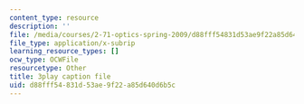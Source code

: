 ```yaml
---
content_type: resource
description: ''
file: /media/courses/2-71-optics-spring-2009/d88fff54831d53ae9f22a85d640d6b5c_IpFIp68ODNI.vtt
file_type: application/x-subrip
learning_resource_types: []
ocw_type: OCWFile
resourcetype: Other
title: 3play caption file
uid: d88fff54-831d-53ae-9f22-a85d640d6b5c
---
```

